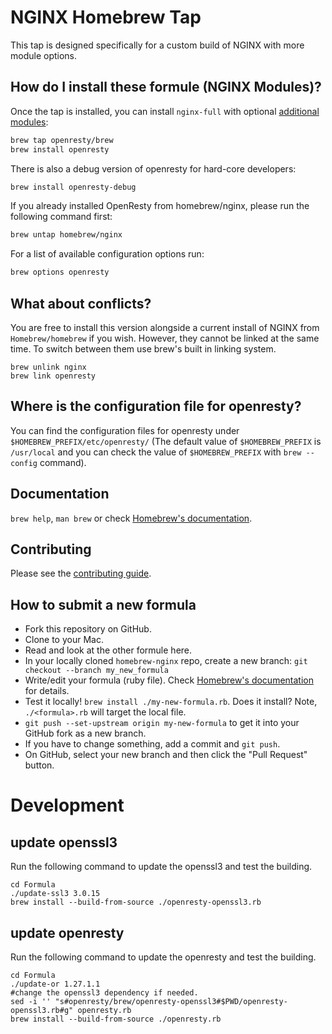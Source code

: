 # NGINX Homebrew Tap

This tap is designed specifically for a custom build of NGINX with more module options.

## How do I install these formule (NGINX Modules)?
Once the tap is installed, you can install `nginx-full`
with optional [additional modules](https://brew.sh/homebrew-nginx/#modules):

```bash
brew tap openresty/brew
brew install openresty
```

There is also a debug version of openresty for hard-core developers:

```bash
brew install openresty-debug
```

If you already installed OpenResty from homebrew/nginx, please run the following command first:

```bash
brew untap homebrew/nginx
```

For a list of available configuration options run:

```bash
brew options openresty
```

## What about conflicts?

You are free to install this version alongside a current install of NGINX from `Homebrew/homebrew` if you wish. However, they cannot be linked at the same time. To switch between them use brew's built in linking system.

```
brew unlink nginx
brew link openresty
```

## Where is the configuration file for openresty?

You can find the configuration files for openresty under `$HOMEBREW_PREFIX/etc/openresty/` (The default value of `$HOMEBREW_PREFIX` is `/usr/local` and you can check the value of `$HOMEBREW_PREFIX` with `brew --config` command).

## Documentation
`brew help`, `man brew` or check [Homebrew's documentation](https://github.com/Homebrew/brew/blob/master/docs/README.md).

## Contributing
Please see the [contributing guide](https://github.com/openresty/homebrew-brew/blob/master/.github/CONTRIBUTING.md).

## How to submit a new formula
* Fork this repository on GitHub.
* Clone to your Mac.
* Read and look at the other formule here.
* In your locally cloned `homebrew-nginx` repo, create a new branch: `git checkout --branch my_new_formula`
* Write/edit your formula (ruby file). Check [Homebrew's documentation](https://github.com/Homebrew/brew/blob/master/docs/README.md) for details.
* Test it locally! `brew install ./my-new-formula.rb`. Does it install? Note, `./<formula>.rb` will target the local file.
* `git push --set-upstream origin my-new-formula` to get it into your GitHub fork as a new branch.
* If you have to change something, add a commit and `git push`.
* On GitHub, select your new branch and then click the "Pull Request" button.

# Development

## update openssl3

Run the following command to update the openssl3 and test the building.

```shell
cd Formula
./update-ssl3 3.0.15
brew install --build-from-source ./openresty-openssl3.rb
```

## update openresty

Run the following command to update the openresty and test the building.

```shell
cd Formula
./update-or 1.27.1.1
#change the openssl3 dependency if needed.
sed -i '' "s#openresty/brew/openresty-openssl3#$PWD/openresty-openssl3.rb#g" openresty.rb
brew install --build-from-source ./openresty.rb
```
